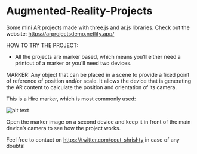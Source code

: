 # Augmented-Reality-Projects
 Some mini AR projects made with three.js and ar.js libraries. 
Check out the website:
https://arprojectsdemo.netlify.app/

HOW TO TRY THE PROJECT:
- All the projects are marker based, which means you’ll either need a printout of a marker or you’ll need two devices. 

MARKER: Any object that can be placed in a scene to provide a fixed point of reference of position and/or scale. It allows the device that is generating the AR content to calculate the position and orientation of its camera. 

This is a Hiro marker, which is most commonly used:

![alt text](https://github.com/shrishty7/Augmented-Reality-Projects/blob/main/markers/hiro.png)

Open the marker image on a second device and keep it in front of the main device’s camera to see how the project works.

Feel free to contact on https://twitter.com/cout_shrishty in case of any doubts!
